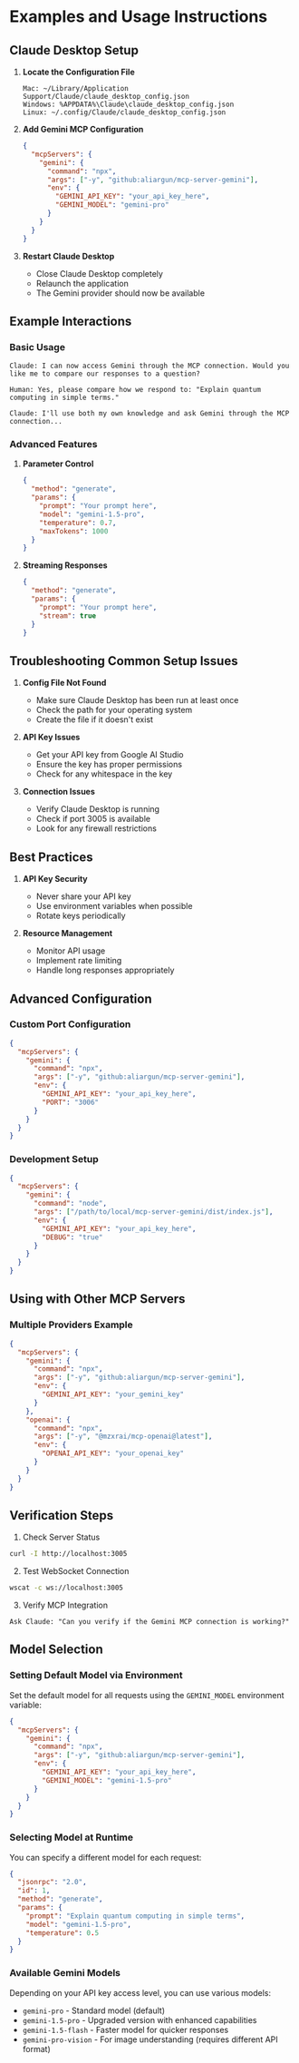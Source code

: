 # Examples and Usage Instructions

## Claude Desktop Setup

1. **Locate the Configuration File**
   ```
   Mac: ~/Library/Application Support/Claude/claude_desktop_config.json
   Windows: %APPDATA%\Claude\claude_desktop_config.json
   Linux: ~/.config/Claude/claude_desktop_config.json
   ```

2. **Add Gemini MCP Configuration**
   ```json
   {
     "mcpServers": {
       "gemini": {
         "command": "npx",
         "args": ["-y", "github:aliargun/mcp-server-gemini"],
         "env": {
           "GEMINI_API_KEY": "your_api_key_here",
           "GEMINI_MODEL": "gemini-pro"
         }
       }
     }
   }
   ```

3. **Restart Claude Desktop**
   - Close Claude Desktop completely
   - Relaunch the application
   - The Gemini provider should now be available

## Example Interactions

### Basic Usage
```
Claude: I can now access Gemini through the MCP connection. Would you like me to compare our responses to a question?

Human: Yes, please compare how we respond to: "Explain quantum computing in simple terms."

Claude: I'll use both my own knowledge and ask Gemini through the MCP connection...
```

### Advanced Features

1. **Parameter Control**
   ```json
   {
     "method": "generate",
     "params": {
       "prompt": "Your prompt here",
       "model": "gemini-1.5-pro",
       "temperature": 0.7,
       "maxTokens": 1000
     }
   }
   ```

2. **Streaming Responses**
   ```json
   {
     "method": "generate",
     "params": {
       "prompt": "Your prompt here",
       "stream": true
     }
   }
   ```

## Troubleshooting Common Setup Issues

1. **Config File Not Found**
   - Make sure Claude Desktop has been run at least once
   - Check the path for your operating system
   - Create the file if it doesn't exist

2. **API Key Issues**
   - Get your API key from Google AI Studio
   - Ensure the key has proper permissions
   - Check for any whitespace in the key

3. **Connection Issues**
   - Verify Claude Desktop is running
   - Check if port 3005 is available
   - Look for any firewall restrictions

## Best Practices

1. **API Key Security**
   - Never share your API key
   - Use environment variables when possible
   - Rotate keys periodically

2. **Resource Management**
   - Monitor API usage
   - Implement rate limiting
   - Handle long responses appropriately

## Advanced Configuration

### Custom Port Configuration
```json
{
  "mcpServers": {
    "gemini": {
      "command": "npx",
      "args": ["-y", "github:aliargun/mcp-server-gemini"],
      "env": {
        "GEMINI_API_KEY": "your_api_key_here",
        "PORT": "3006"
      }
    }
  }
}
```

### Development Setup
```json
{
  "mcpServers": {
    "gemini": {
      "command": "node",
      "args": ["/path/to/local/mcp-server-gemini/dist/index.js"],
      "env": {
        "GEMINI_API_KEY": "your_api_key_here",
        "DEBUG": "true"
      }
    }
  }
}
```

## Using with Other MCP Servers

### Multiple Providers Example
```json
{
  "mcpServers": {
    "gemini": {
      "command": "npx",
      "args": ["-y", "github:aliargun/mcp-server-gemini"],
      "env": {
        "GEMINI_API_KEY": "your_gemini_key"
      }
    },
    "openai": {
      "command": "npx",
      "args": ["-y", "@mzxrai/mcp-openai@latest"],
      "env": {
        "OPENAI_API_KEY": "your_openai_key"
      }
    }
  }
}
```

## Verification Steps

1. Check Server Status
```bash
curl -I http://localhost:3005
```

2. Test WebSocket Connection
```bash
wscat -c ws://localhost:3005
```

3. Verify MCP Integration
```
Ask Claude: "Can you verify if the Gemini MCP connection is working?"
```

## Model Selection

### Setting Default Model via Environment
Set the default model for all requests using the `GEMINI_MODEL` environment variable:

```json
{
  "mcpServers": {
    "gemini": {
      "command": "npx",
      "args": ["-y", "github:aliargun/mcp-server-gemini"],
      "env": {
        "GEMINI_API_KEY": "your_api_key_here",
        "GEMINI_MODEL": "gemini-1.5-pro"
      }
    }
  }
}
```

### Selecting Model at Runtime
You can specify a different model for each request:

```json
{
  "jsonrpc": "2.0",
  "id": 1,
  "method": "generate",
  "params": {
    "prompt": "Explain quantum computing in simple terms",
    "model": "gemini-1.5-pro",
    "temperature": 0.5
  }
}
```

### Available Gemini Models
Depending on your API key access level, you can use various models:

- `gemini-pro` - Standard model (default)
- `gemini-1.5-pro` - Upgraded version with enhanced capabilities
- `gemini-1.5-flash` - Faster model for quicker responses
- `gemini-pro-vision` - For image understanding (requires different API format)
